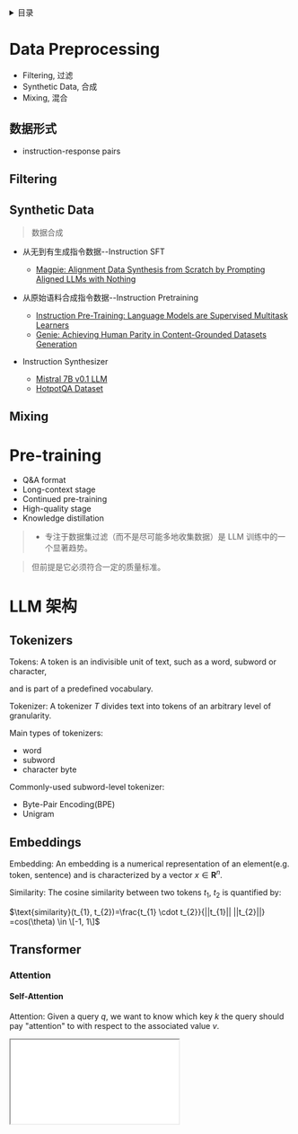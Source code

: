 
<details><summary>目录</summary><p>


- [Data Preprocessing](#data-preprocessing)

  - [数据形式](#%E6%95%B0%E6%8D%AE%E5%BD%A2%E5%BC%8F)
  - [Filtering](#filtering)
  - [Synthetic Data](#synthetic-data)
  - [Mixing](#mixing)

- [Pre-training](#pre-training)
- [LLM 架构](#llm-%E6%9E%B6%E6%9E%84)

  - [Tokenizers](#tokenizers)
  - [Embeddings](#embeddings)
  - [Transformer](#transformer)

    - [Attention](#attention)

      - [Self-Attention](#self-attention)
      - [Multi-Head Attention(MHA)](#multi-head-attentionmha)
      - [Grouped-Query Attention(GQA)](#grouped-query-attentiongqa)
      - [Multi-Query Attention(MQA)](#multi-query-attentionmqa)

    - [Transformer Block](#transformer-block)

  - [Transformer 变体](#transformer-%E5%8F%98%E4%BD%93)

    - [GPT](#gpt)
    - [Llama](#llama)
    - [DeepSeek](#deepseek)

  - [计算优化](#%E8%AE%A1%E7%AE%97%E4%BC%98%E5%8C%96)

- [LLM 内容](#llm-%E5%86%85%E5%AE%B9)

  - [Tutorial](#tutorial)

    - [Pretraining](#pretraining)

      - [Transformer](#transformer-1)
      - [MoE](#moe)

    - [Finetuning](#finetuning)

      - [GRPO](#grpo)

    - [Model Evaluation](#model-evaluation)

      - [Instruction Follow Finetune](#instruction-follow-finetune)


  - [Usage](#usage)

    - [Pretraining](#pretraining-1)
    - [Finetuning](#finetuning-1)
    - [Agent](#agent)

  - [others](#others)

    - [KV Cache](#kv-cache)


- [LLM 推理](#llm-%E6%8E%A8%E7%90%86)

  - [Inference Compute Scaling](#inference-compute-scaling)
  - [Reinforcement Learning](#reinforcement-learning)
  - [Knowledge Distillation](#knowledge-distillation)

- [技巧](#%E6%8A%80%E5%B7%A7)
- [其他资料](#%E5%85%B6%E4%BB%96%E8%B5%84%E6%96%99)


</p></details><p></p>


# Data Preprocessing

- Filtering, 过滤
- Synthetic Data, 合成
- Mixing, 混合

## 数据形式

- instruction-response pairs

## Filtering

## Synthetic Data

> 数据合成

- 从无到有生成指令数据--Instruction SFT

  - [Magpie: Alignment Data Synthesis from Scratch by Prompting Aligned LLMs with Nothing](https://arxiv.org/abs/2406.08464)

- 从原始语料合成指令数据--Instruction Pretraining

  - [Instruction Pre-Training: Language Models are Supervised Multitask Learners](https://arxiv.org/abs/2406.14491)
  - [Genie: Achieving Human Parity in Content-Grounded Datasets Generation](https://arxiv.org/abs/2401.14367)

- Instruction Synthesizer

  - [Mistral 7B v0.1 LLM](https://magazine.sebastianraschka.com/i/138555764/mistral-b)
  - [HotpotQA Dataset](https://arxiv.org/abs/1809.09600)


## Mixing

# Pre-training

- Q&A format
- Long-context stage
- Continued pre-training
- High-quality stage
- Knowledge distillation

> - 专注于数据集过滤（而不是尽可能多地收集数据）是 LLM 训练中的一个显著趋势。
  
>   但前提是它必须符合一定的质量标准。

# LLM 架构

## Tokenizers

Tokens: A token is an indivisible unit of text, such as a word, subword or character,
  
and is part of a predefined vocabulary.

Tokenizer: A tokenizer $T$ divides text into tokens of an arbitrary level of granularity.

Main types of tokenizers:

- word
- subword
- character byte

Commonly-used subword-level tokenizer:

- Byte-Pair Encoding(BPE)
- Unigram

## Embeddings

Embedding: An embedding is a numerical representation of an element(e.g. token, sentence) and is characterized by a vector $x\in \mathbf{R}^{n}$.

Similarity: The cosine similarity between two tokens $t_{1}$, $t_{2}$ is quantified by:

$\text{similarity}(t_{1}, t_{2})=\frac{t_{1} \cdot t_{2}}{||t_{1}|| ||t_{2}||} =cos(\theta) \in \[-1, 1\]$

## Transformer

### Attention

#### Self-Attention

Attention: Given a query $q$, we want to know which key $k$ the query should pay "attention" to with respect to the associated value $v$.

<iframe src="images/"/>

Attention can be efficiently computed using matrices $Q$, $K$, $V$ that contain queries $q$,
  
key $k$ and values $v$ respectively, along with the dimension $d_{k}$ of keys:

$\text{attention} = \text{softmax}\Big(\frac{QK^{T}}{\sqrt{d_{k}}}\Big)V$

#### Multi-Head Attention(MHA)

Multi-Head Attention(MHA): a MHA layer performs attention computations across multiple heads,
  
then projects the result in the output space.

#### Grouped-Query Attention(GQA)

#### Multi-Query Attention(MQA)

### Transformer Block

Transformer:

Encoder:

Decoder:

Position Embeddings:

- Rotary Position Embeddings, RoPE

## Transformer 变体

- Transformer

  - 
  - [The Annotated Transformer](https://nlp.seas.harvard.edu/annotated-transformer/)
  - [harvardnlp/annotated-transformer](https://github.com/harvardnlp/annotated-transformer/)

- Encoder-Only: BERT(Bidirectional Encoder Representations from Transformer)
- Encoder-Decoder: T5
- Decoder-Only

  - GPT(Generative Pre-trained Transformer)
  - Llama
  - DeepSeek


### GPT

### Llama

### DeepSeek

## 计算优化

注意力机制近似：注意力计算的时间复杂度为 $\mathbb{O}(n2)$，
  
当序列长度 $n$ 增加时，计算成本也迅速上升。常见的近似方法包括：

- 稀疏注意力：注意力不在整个序列中进行，而只在更相关的 token 之间进行.
- 低秩近似：将注意力公式近似为低秩矩阵的乘积，从而显著降低计算负担。

Flash Attention：Flash Attention 是一种精确的注意力计算优化方法。它通过充分利用 GPU 硬
  
件，在快速的静态随机存取存储器（Static Random-Access Memory, SRAM）中执行矩阵操作，再
  
将结果写入较慢的高带宽内存（High Bandwidth Memory, HBM），从而实现更高效的计算。
  
注：在实际应用中，Flash Attention 可有效减少内存占用并显著加速注意力计算过程。

# LLM 内容

## Tutorial

### Pretraining

- [LLMs-from-scratch](https://github.com/rasbt/LLMs-from-scratch/tree/main)
- [MiniMind](https://github.com/jingyaogong/minimind)

#### Transformer

- [Paper: Transformers without Normalization](https://arxiv.org/abs/2503.10622)
- [Transformers without Normalization](https://jiachenzhu.github.io/DyT/)

#### MoE

- [Transformer 和 MoE 的差别](https://mp.weixin.qq.com/s/z5gpNkFkbR7nR4HHIHGx0g)
- [可视化图解 MoE 大模型的 7 个核心问题](https://mp.weixin.qq.com/s/-SFFB6gUp0KA4x95lCoxcg)

### Finetuning

#### GRPO

- [HuggingFace::Practical Exercise: Fine-tune a model with GRPO](https://huggingface.co/learn/nlp-course/en/chapter12/5?fw=pt)
- [Colab::Finetune LLMs with GRPO](https://colab.research.google.com/github/huggingface/notebooks/blob/main/course/en/chapter13/grpo_finetune.ipynb#scrollTo=ilrEVEdDkGgs)

### Model Evaluation

#### Instruction Follow Finetune

- [Short-answer and multiple choice benchmarks: MMLU](https://arxiv.org/abs/2009.03300)
- [Human perference comparison to other LLMs: LMSYS chatbot arena](https://arena.lmsys.org)
- [Automated conversational benchmarks: AlpacaEval](https://tatsu-lab.github.io/alpaca_eval/)

## Usage

### Pretraining

### Finetuning

### Agent

- [OpenManus 深夜开源](https://mp.weixin.qq.com/s/Z1vtpH-Wx0QPI8MFum0Wiw)
- [mannaandpoem/OpenManus](https://github.com/mannaandpoem/OpenManus)
- [Manus 开源复刻框架 OWL，测评和使用教程](https://mp.weixin.qq.com/s/lvs2y2ZnSJo5GZ7gbVkQLQ)
- [camel-ai/owl](https://github.com/camel-ai/owl)

## others

### KV Cache

- [图解 KV Cache：解锁 LLM 推理效率的关键](https://mp.weixin.qq.com/s/uWV56N-NeHA57_UeNDE67g)

# LLM 推理

> LLM Reasoning

## Inference Compute Scaling

> 推断计算增强

推断时间计算扩展（也叫推断计算增强、测试时增强等）包含一系列在推理阶段（即用户输入提示词时）提升模型推理能力的方法，
  
这些方法无需对底层模型权重进行训练或修改。其核心思想是通过增加计算资源来换取性能提升，
  
借助思维链推理（chain-of-thought reasoning）及多种采样程序等技术，使固定参数的模型展现出更强的推理能力。

## Reinforcement Learning

> 强化学习

强化学习是一类通过最大化奖励信号来提升模型推理能力的训练方法。其奖励机制可分为两类：

- 广义奖励：如任务完成度或启发式评分
- 精准可验证奖励：如数学问题正确答案或编程任务通过率

与推断时间计算增强（inference-time compute scaling）不同，
  
RL 通过动态调整模型参数（weights updating）实现能力提升。
  
该机制使模型能够基于环境反馈，通过试错学习不断优化其推理策略。

> 注： 在开发推理模型时，
  
需明确区分此处的纯强化学习（RL）方法与常规大语言模型开发中用于偏好微调的基于人类反馈的强化学习（RLHF）（如图 2 所示）。
  
二者的核心差异在于奖励信号的来源：RLHF 通过人类对模型输出的显式评分或排序生成奖励信号，
  
直接引导模型符合人类偏好行为；纯 RL 则依赖自动化或环境驱动的奖励信号（如数学证明的正确性），
  
其优势在于客观性，但可能降低与人类主观偏好的对齐度。典型场景对比：纯 RL 训练：以数学证明任务为例，
  
系统仅根据证明步骤的正确性提供奖励；RLHF 训练：需人类评估员对不同输出进行偏好排序，
  
以优化符合人类标准（如表述清晰度、逻辑流畅性）的响应。

## Knowledge Distillation

> 知识蒸馏

模型蒸馏是指将高性能大模型习得的复杂推理模式迁移至更轻量化模型的技术。在 LLM 领域，该技术通常表现为：
  
使用高性能大模型生成的高质量标注指令数据集进行监督微调（Supervised Fine-Tuning, SFT）。
  
这种技术在 LLM 文献中常统称为知识蒸馏（Knowledge Distillation）或蒸馏（Distillation）。

与传统深度学习的区别：经典知识蒸馏中，「学生模型」需同时学习「教师模型」的输出结果和 logits，
  
而 LLM 的蒸馏通常仅基于输出结果进行迁移学习。

> 注：本场景采用的监督微调（SFT）技术与常规大语言模型开发中的 SFT 类似，
  
其核心差异体现在训练样本由专为推理任务开发的模型生成（而非通用 LLM）。
  
也因此，其训练样本更集中于推理任务，通常包括中间推理步骤。

# 技巧

1. 寻览 LLMs 通常不适用 dropout;
2. 现代 LLMs 在 query、key 和 value 矩阵的 `nn.Linear` 层也不使用偏置(bias)向量（与早期的 GPT 模型不同）;

# 其他资料

- [The Big LLM Architecture Comparison](https://magazine.sebastianraschka.com/p/the-big-llm-architecture-comparison)
- [Reasoning From Scratch ch01](https://mp.weixin.qq.com/s/zQUB9ZXqtSRGJU_YWMoMEw)